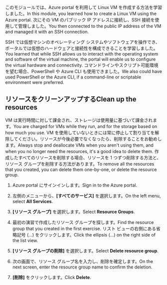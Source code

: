 <span data-ttu-id="3b6fa-101">このモジュールでは、Azure portal を利用して Linux VM を作成する方法を学習しました。</span><span class="sxs-lookup"><span data-stu-id="3b6fa-101">In this module, you learned how to create a Linux VM using the Azure portal.</span></span> <span data-ttu-id="3b6fa-102">次にその VM のパブリック IP アドレスに接続し、SSH 接続を使用して管理しました。</span><span class="sxs-lookup"><span data-stu-id="3b6fa-102">You then connected to the public IP address of the VM and managed it with an SSH connection.</span></span> 

<span data-ttu-id="3b6fa-103">SSH では仮想マシンのオペレーティング システムやソフトウェアを操作でき、ポータルでは仮想のハードウェアと接続性を構成できることを学習しました。</span><span class="sxs-lookup"><span data-stu-id="3b6fa-103">You learned that while SSH allows us to interact with the operating system and software of the virtual machine, the portal will enable us to configure the virtual hardware and connectivity.</span></span> <span data-ttu-id="3b6fa-104">コマンドラインやスクリプト可能環境を望む場合、PowerShell や Azure CLI も使用できました。</span><span class="sxs-lookup"><span data-stu-id="3b6fa-104">We also could have used PowerShell or the Azure CLI, if a command-line or scriptable environment were preferred.</span></span>

## <a name="clean-up-the-resources"></a><span data-ttu-id="3b6fa-105">リソースをクリーンアップする</span><span class="sxs-lookup"><span data-stu-id="3b6fa-105">Clean up the resources</span></span>

<span data-ttu-id="3b6fa-106">VM は実行時間に対して課金され、ストレージは使用量に基づいて課金されます。</span><span class="sxs-lookup"><span data-stu-id="3b6fa-106">You are charged for VMs while they run, and for the storage based on how much you use.</span></span> <span data-ttu-id="3b6fa-107">VM を使用していないときには常に停止して割り当てを解除してください。リソースが今後必要でなくなったら、削除することをお勧めします。</span><span class="sxs-lookup"><span data-stu-id="3b6fa-107">Always stop and deallocate VMs when you aren't using them, and when you no longer need the resources, it's a good idea to delete them.</span></span> <span data-ttu-id="3b6fa-108">作成したすべてのリソースを削除する場合、リソースを 1 つずつ削除する方法と、リソース グループを削除する方法があります。</span><span class="sxs-lookup"><span data-stu-id="3b6fa-108">To remove all the resources that you created, you can delete them one-by-one, or delete the resource group.</span></span>

1. <span data-ttu-id="3b6fa-109">Azure portal にサインインします。</span><span class="sxs-lookup"><span data-stu-id="3b6fa-109">Sign in to the Azure portal.</span></span>

1. <span data-ttu-id="3b6fa-110">左側のメニューから、**[すべてのサービス]** を選択します。</span><span class="sxs-lookup"><span data-stu-id="3b6fa-110">On the left menu, select **All Services**.</span></span>

1. <span data-ttu-id="3b6fa-111">**[リソース グループ]** を選択します。</span><span class="sxs-lookup"><span data-stu-id="3b6fa-111">Select **Resource Groups**.</span></span>

1. <span data-ttu-id="3b6fa-112">最初の演習で作成したリソース グループを探します。</span><span class="sxs-lookup"><span data-stu-id="3b6fa-112">Find the resource group that you created in the first exercise.</span></span> <span data-ttu-id="3b6fa-113">リスト ビューの右側にある省略記号 (...) をクリックします。</span><span class="sxs-lookup"><span data-stu-id="3b6fa-113">Click the ellipsis (...) on the right side of the list view.</span></span>

1. <span data-ttu-id="3b6fa-114">**[リソース グループの削除]** を選択します。</span><span class="sxs-lookup"><span data-stu-id="3b6fa-114">Select **Delete resource group**.</span></span>

1. <span data-ttu-id="3b6fa-115">次の画面で、リソース グループ名を入力し、削除を確定します。</span><span class="sxs-lookup"><span data-stu-id="3b6fa-115">On the next screen, enter the resource group name to confirm the deletion.</span></span>

1. <span data-ttu-id="3b6fa-116">**[削除]** をクリックします。</span><span class="sxs-lookup"><span data-stu-id="3b6fa-116">Click **Delete**.</span></span>
